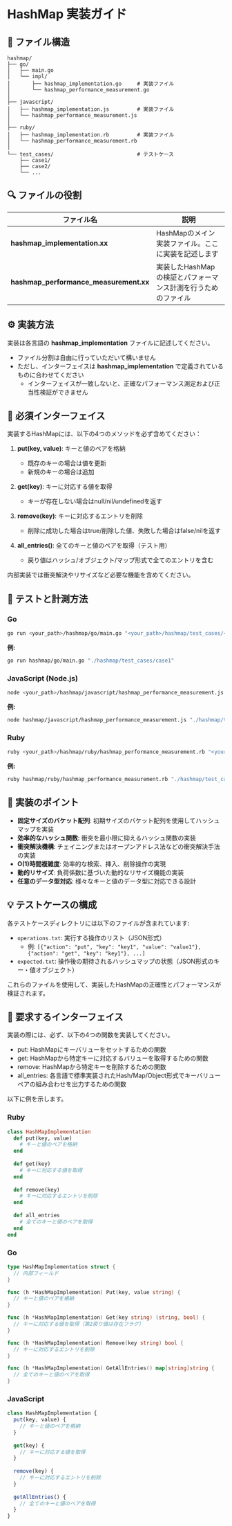 # HashMap 実装ガイド

## 📂 ファイル構造

```
hashmap/
├── go/
│   ├── main.go
│   └── impl/
│       ├── hashmap_implementation.go     # 実装ファイル
│       └── hashmap_performance_measurement.go
│
├── javascript/
│   ├── hashmap_implementation.js         # 実装ファイル
│   └── hashmap_performance_measurement.js
│
├── ruby/
│   ├── hashmap_implementation.rb         # 実装ファイル
│   └── hashmap_performance_measurement.rb
│
└── test_cases/                           # テストケース
    ├── case1/
    ├── case2/
    └── ...
```

## 🔍 ファイルの役割

| ファイル名 | 説明 |
|------------|------|
| **hashmap_implementation.xx** | HashMapのメイン実装ファイル。ここに実装を記述します |
| **hashmap_performance_measurement.xx** | 実装したHashMapの検証とパフォーマンス計測を行うためのファイル |

## ⚙️ 実装方法

実装は各言語の **hashmap_implementation** ファイルに記述してください。

- ファイル分割は自由に行っていただいて構いません
- ただし、インターフェイスは **hashmap_implementation** で定義されているものに合わせてください
  - インターフェイスが一致しないと、正確なパフォーマンス測定および正当性検証ができません

## 🔑 必須インターフェイス

実装するHashMapには、以下の4つのメソッドを必ず含めてください：

1. **put(key, value)**: キーと値のペアを格納
   - 既存のキーの場合は値を更新
   - 新規のキーの場合は追加

2. **get(key)**: キーに対応する値を取得
   - キーが存在しない場合はnull/nil/undefinedを返す

3. **remove(key)**: キーに対応するエントリを削除
   - 削除に成功した場合はtrue/削除した値、失敗した場合はfalse/nilを返す

4. **all_entries()**: 全てのキーと値のペアを取得（テスト用）
   - 戻り値はハッシュ/オブジェクト/マップ形式で全てのエントリを含む

内部実装では衝突解決やリサイズなど必要な機能を含めてください。

## 🧪 テストと計測方法

### Go

```bash
go run <your_path>/hashmap/go/main.go "<your_path>/hashmap/test_cases/<テストケース>"
```

**例:**
```bash
go run hashmap/go/main.go "./hashmap/test_cases/case1"
```

### JavaScript (Node.js)

```bash
node <your_path>/hashmap/javascript/hashmap_performance_measurement.js "<your_path>/hashmap/test_cases/<テストケース>"
```

**例:**
```bash
node hashmap/javascript/hashmap_performance_measurement.js "./hashmap/test_cases/case1"
```

### Ruby

```bash
ruby <your_path>/hashmap/ruby/hashmap_performance_measurement.rb "<your_path>/hashmap/test_cases/<テストケース>"
```

**例:**
```bash
ruby hashmap/ruby/hashmap_performance_measurement.rb "./hashmap/test_cases/case1"
```

## 📝 実装のポイント

- **固定サイズのバケット配列**: 初期サイズのバケット配列を使用してハッシュマップを実装
- **効率的なハッシュ関数**: 衝突を最小限に抑えるハッシュ関数の実装
- **衝突解決機構**: チェイニングまたはオープンアドレス法などの衝突解決手法の実装
- **O(1)時間複雑度**: 効率的な検索、挿入、削除操作の実現
- **動的リサイズ**: 負荷係数に基づいた動的なリサイズ機能の実装
- **任意のデータ型対応**: 様々なキーと値のデータ型に対応できる設計

## 💡 テストケースの構成

各テストケースディレクトリには以下のファイルが含まれています:

- `operations.txt`: 実行する操作のリスト（JSON形式）
  - 例: `[{"action": "put", "key": "key1", "value": "value1"}, {"action": "get", "key": "key1"}, ...]`
- `expected.txt`: 操作後の期待されるハッシュマップの状態（JSON形式のキー・値オブジェクト）

これらのファイルを使用して、実装したHashMapの正確性とパフォーマンスが検証されます。

## 🔄 要求するインターフェイス
実装の際には、必ず、以下の4つの関数を実装してください。
- put: HashMapにキーバリューをセットするための関数
- get: HashMapから特定キーに対応するバリューを取得するための関数
- remove: HashMapから特定キーを削除するための関数
- all_entries: 各言語で標準実装されたHash/Map/Object形式でキーバリューペアの組み合わせを出力するための関数

以下に例を示します。

### Ruby
```ruby
class HashMapImplementation
  def put(key, value)
    # キーと値のペアを格納
  end
  
  def get(key)
    # キーに対応する値を取得
  end
  
  def remove(key)
    # キーに対応するエントリを削除
  end
  
  def all_entries
    # 全てのキーと値のペアを取得
  end
end
```

### Go
```go
type HashMapImplementation struct {
  // 内部フィールド
}

func (h *HashMapImplementation) Put(key, value string) {
  // キーと値のペアを格納
}

func (h *HashMapImplementation) Get(key string) (string, bool) {
  // キーに対応する値を取得（第2戻り値は存在フラグ）
}

func (h *HashMapImplementation) Remove(key string) bool {
  // キーに対応するエントリを削除
}

func (h *HashMapImplementation) GetAllEntries() map[string]string {
  // 全てのキーと値のペアを取得
}
```

### JavaScript
```javascript
class HashMapImplementation {
  put(key, value) {
    // キーと値のペアを格納
  }
  
  get(key) {
    // キーに対応する値を取得
  }
  
  remove(key) {
    // キーに対応するエントリを削除
  }
  
  getAllEntries() {
    // 全てのキーと値のペアを取得
  }
}
```